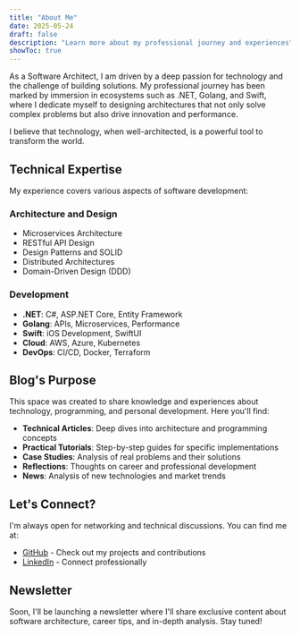 ```yaml
---
title: "About Me"
date: 2025-05-24
draft: false
description: "Learn more about my professional journey and experiences"
showToc: true
---
```


As a Software Architect, I am driven by a deep passion for technology and the challenge of building solutions. My professional journey has been marked by immersion in ecosystems such as .NET, Golang, and Swift, where I dedicate myself to designing architectures that not only solve complex problems but also drive innovation and performance.

I believe that technology, when well-architected, is a powerful tool to transform the world.

## Technical Expertise

My experience covers various aspects of software development:

### Architecture and Design
- Microservices Architecture
- RESTful API Design
- Design Patterns and SOLID
- Distributed Architectures
- Domain-Driven Design (DDD)

### Development
- **.NET**: C#, ASP.NET Core, Entity Framework
- **Golang**: APIs, Microservices, Performance
- **Swift**: iOS Development, SwiftUI
- **Cloud**: AWS, Azure, Kubernetes
- **DevOps**: CI/CD, Docker, Terraform

## Blog's Purpose

This space was created to share knowledge and experiences about technology, programming, and personal development. Here you'll find:

- **Technical Articles**: Deep dives into architecture and programming concepts
- **Practical Tutorials**: Step-by-step guides for specific implementations
- **Case Studies**: Analysis of real problems and their solutions
- **Reflections**: Thoughts on career and professional development
- **News**: Analysis of new technologies and market trends

## Let's Connect?

I'm always open for networking and technical discussions. You can find me at:

- [GitHub](https://github.com/ArquitetoMovel) - Check out my projects and contributions
- [LinkedIn](https://www.linkedin.com/in/alexandre-alves-de-l-danelon-5b734221/) - Connect professionally

## Newsletter

Soon, I'll be launching a newsletter where I'll share exclusive content about software architecture, career tips, and in-depth analysis. Stay tuned!
